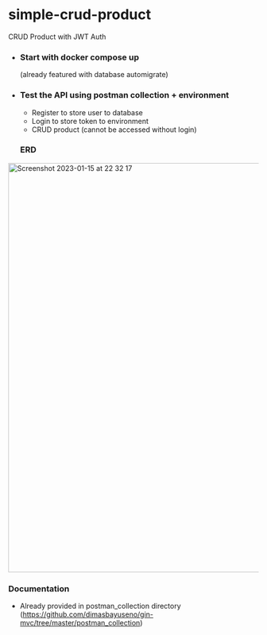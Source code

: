# simple-crud-product
CRUD Product with JWT Auth

- ### Start with docker compose up  
  (already featured with database automigrate)
- ### Test the API using postman collection + environment
  - Register to store user to database
  - Login to store token to environment
  - CRUD product (cannot be accessed without login)
  
  ### ERD
<img width="824" alt="Screenshot 2023-01-15 at 22 32 17" src="https://user-images.githubusercontent.com/117537461/212552947-b01e6fc0-651f-4207-93eb-c3dfb1b44db2.png">

### Documentation
  - Already provided in postman_collection directory (https://github.com/dimasbayuseno/gin-mvc/tree/master/postman_collection)
